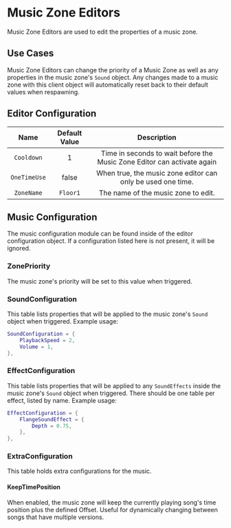 # Music Zone Editors

Music Zone Editors are used to edit the properties of a music zone.

## Use Cases
Music Zone Editors can change the priority of a Music Zone as well as any properties in the music zone's `Sound` object. Any changes made to a music zone with this client object will automatically reset back to their default values when respawning.

## Editor Configuration
| Name | Default Value | Description
|:-----:|:-----:|:-----:
| `Cooldown` | 1 | Time in seconds to wait before the Music Zone Editor can activate again
| `OneTimeUse` | false | When true, the music zone editor can only be used one time.
| `ZoneName` | `Floor1` | The name of the music zone to edit.

## Music Configuration
The music configuration module can be found inside of the editor configuration object. If a configuration listed here is not present, it will be ignored.

### ZonePriority
The music zone's priority will be set to this value when triggered.

### SoundConfiguration
This table lists properties that will be applied to the music zone's `Sound` object when triggered.
Example usage:
```lua
SoundConfiguration = {
    PlaybackSpeed = 2,
    Volume = 1,
},
```

### EffectConfiguration
This table lists properties that will be applied to any `SoundEffects` inside the music zone's `Sound` object when triggered. There should be one table per effect, listed by name.
Example usage:
```lua
EffectConfiguration = {
    FlangeSoundEffect = {
        Depth = 0.75,
    },
},
```

### ExtraConfiguration
This table holds extra configurations for the music.

#### KeepTimePosition
When enabled, the music zone will keep the currently playing song's time position plus the defined Offset. Useful for dynamically changing between songs that have multiple versions.